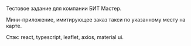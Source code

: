 Тестовое задание для компании БИТ Мастер.

Мини-приложение, имитирующее заказ такси по указанному месту на карте.

Стэк: react, typescript, leaflet, axios, material ui.

